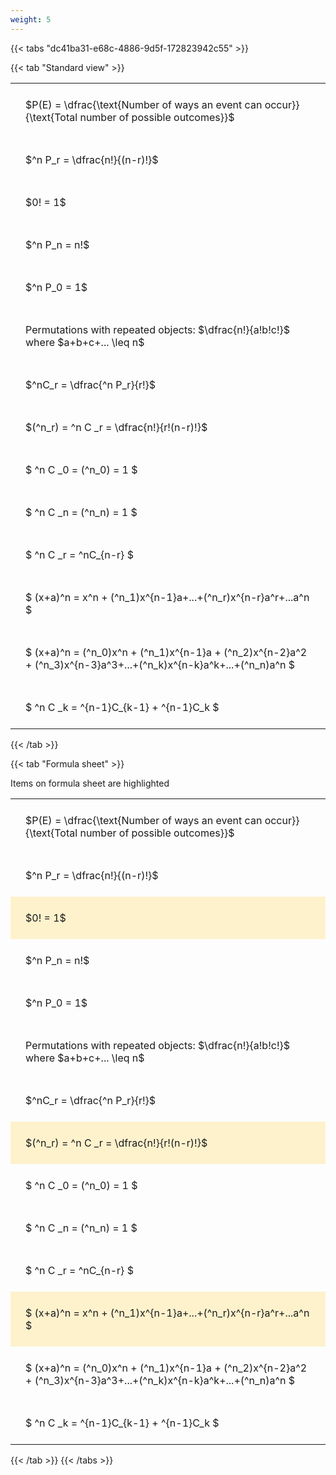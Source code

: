 ```yaml
---
weight: 5
---
```


{{< tabs "dc41ba31-e68c-4886-9d5f-172823942c55" >}}

{{< tab "Standard view" >}}

<style type="text/css">
#T_16f95 th.col_heading {
  text-align: left;
  font-size: 1em;
}
#T_16f95 td {
  text-align: left;
  font-size: 1em;
  padding: 1.5em;
}
</style>
<table id="T_16f95">
  <thead>
  </thead>
  <tbody>
    <tr>
      <td id="T_16f95_row0_col0" class="data row0 col0" >$P(E) = \dfrac{\text{Number of ways an event can occur}}{\text{Total number of possible outcomes}}$</td>
    </tr>
    <tr>
      <td id="T_16f95_row1_col0" class="data row1 col0" >$^n P_r = \dfrac{n!}{(n-r)!}$</td>
    </tr>
    <tr>
      <td id="T_16f95_row2_col0" class="data row2 col0" >$0! = 1$</td>
    </tr>
    <tr>
      <td id="T_16f95_row3_col0" class="data row3 col0" >$^n P_n = n!$</td>
    </tr>
    <tr>
      <td id="T_16f95_row4_col0" class="data row4 col0" >$^n P_0 = 1$</td>
    </tr>
    <tr>
      <td id="T_16f95_row5_col0" class="data row5 col0" >Permutations with repeated objects: $\dfrac{n!}{a!b!c!}$ where $a+b+c+... \leq n$</td>
    </tr>
    <tr>
      <td id="T_16f95_row6_col0" class="data row6 col0" >$^nC_r = \dfrac{^n P_r}{r!}$</td>
    </tr>
    <tr>
      <td id="T_16f95_row7_col0" class="data row7 col0" >$(^n_r) = ^n C _r = \dfrac{n!}{r!(n-r)!}$</td>
    </tr>
    <tr>
      <td id="T_16f95_row8_col0" class="data row8 col0" >$ ^n C _0 = (^n_0) = 1 $</td>
    </tr>
    <tr>
      <td id="T_16f95_row9_col0" class="data row9 col0" >$ ^n C _n = (^n_n) = 1 $</td>
    </tr>
    <tr>
      <td id="T_16f95_row10_col0" class="data row10 col0" >$ ^n C _r = ^nC_{n-r} $</td>
    </tr>
    <tr>
      <td id="T_16f95_row11_col0" class="data row11 col0" >$ (x+a)^n = x^n + (^n_1)x^{n-1}a+...+(^n_r)x^{n-r}a^r+...a^n    $</td>
    </tr>
    <tr>
      <td id="T_16f95_row12_col0" class="data row12 col0" >$ (x+a)^n = (^n_0)x^n + (^n_1)x^{n-1}a + (^n_2)x^{n-2}a^2 + (^n_3)x^{n-3}a^3+...+(^n_k)x^{n-k}a^k+...+(^n_n)a^n $</td>
    </tr>
    <tr>
      <td id="T_16f95_row13_col0" class="data row13 col0" >$ ^n C _k = ^{n-1}C_{k-1} + ^{n-1}C_k $</td>
    </tr>
  </tbody>
</table>
{{< /tab >}}

{{< tab "Formula sheet" >}}

Items on formula sheet are highlighted 
<br>
<style type="text/css">
#T_c0282 th.col_heading {
  text-align: left;
  font-size: 1em;
}
#T_c0282 td {
  text-align: left;
  font-size: 1em;
  padding: 1.5em;
}
#T_c0282_row0_col0, #T_c0282_row1_col0, #T_c0282_row3_col0, #T_c0282_row4_col0, #T_c0282_row5_col0, #T_c0282_row6_col0, #T_c0282_row8_col0, #T_c0282_row9_col0, #T_c0282_row10_col0, #T_c0282_row12_col0, #T_c0282_row13_col0 {
  background-color: rgba(0,0,0,0);
}
#T_c0282_row2_col0, #T_c0282_row7_col0, #T_c0282_row11_col0 {
  background-color: rgba(255,194,10, 0.2);
}
</style>
<table id="T_c0282">
  <thead>
  </thead>
  <tbody>
    <tr>
      <td id="T_c0282_row0_col0" class="data row0 col0" >$P(E) = \dfrac{\text{Number of ways an event can occur}}{\text{Total number of possible outcomes}}$</td>
    </tr>
    <tr>
      <td id="T_c0282_row1_col0" class="data row1 col0" >$^n P_r = \dfrac{n!}{(n-r)!}$</td>
    </tr>
    <tr>
      <td id="T_c0282_row2_col0" class="data row2 col0" >$0! = 1$</td>
    </tr>
    <tr>
      <td id="T_c0282_row3_col0" class="data row3 col0" >$^n P_n = n!$</td>
    </tr>
    <tr>
      <td id="T_c0282_row4_col0" class="data row4 col0" >$^n P_0 = 1$</td>
    </tr>
    <tr>
      <td id="T_c0282_row5_col0" class="data row5 col0" >Permutations with repeated objects: $\dfrac{n!}{a!b!c!}$ where $a+b+c+... \leq n$</td>
    </tr>
    <tr>
      <td id="T_c0282_row6_col0" class="data row6 col0" >$^nC_r = \dfrac{^n P_r}{r!}$</td>
    </tr>
    <tr>
      <td id="T_c0282_row7_col0" class="data row7 col0" >$(^n_r) = ^n C _r = \dfrac{n!}{r!(n-r)!}$</td>
    </tr>
    <tr>
      <td id="T_c0282_row8_col0" class="data row8 col0" >$ ^n C _0 = (^n_0) = 1 $</td>
    </tr>
    <tr>
      <td id="T_c0282_row9_col0" class="data row9 col0" >$ ^n C _n = (^n_n) = 1 $</td>
    </tr>
    <tr>
      <td id="T_c0282_row10_col0" class="data row10 col0" >$ ^n C _r = ^nC_{n-r} $</td>
    </tr>
    <tr>
      <td id="T_c0282_row11_col0" class="data row11 col0" >$ (x+a)^n = x^n + (^n_1)x^{n-1}a+...+(^n_r)x^{n-r}a^r+...a^n    $</td>
    </tr>
    <tr>
      <td id="T_c0282_row12_col0" class="data row12 col0" >$ (x+a)^n = (^n_0)x^n + (^n_1)x^{n-1}a + (^n_2)x^{n-2}a^2 + (^n_3)x^{n-3}a^3+...+(^n_k)x^{n-k}a^k+...+(^n_n)a^n $</td>
    </tr>
    <tr>
      <td id="T_c0282_row13_col0" class="data row13 col0" >$ ^n C _k = ^{n-1}C_{k-1} + ^{n-1}C_k $</td>
    </tr>
  </tbody>
</table>
{{< /tab >}}
{{< /tabs >}}